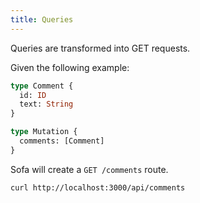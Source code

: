 ```yaml
---
title: Queries
---
```


Queries are transformed into GET requests.

Given the following example:

```graphql
type Comment {
  id: ID
  text: String
}

type Mutation {
  comments: [Comment]
}
```

Sofa will create a `GET /comments` route.

```bash
curl http://localhost:3000/api/comments
```
